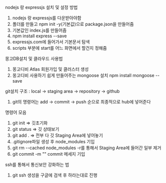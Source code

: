 nodejs 랑 expressjs 설치 및 설정 방법

1. nodejs 랑 expressjs를 다운받아야함
2. 폴더를 만들고 npm init -y(기본값)으로 package.json을 만들어줌
3. 기본값인 index.js를 만들어줌
4. npm install express --save
5. expressjs.com에 들어가서 기본문서 탐색
6. scripts 부분에 start를 어느 화면에서 할건지 정해줌

몽고DB설치 및 클라우드 사용법
1. 몽고디비 Atlas 회원가입 및 클러스터 생성
2. 몽고디비 사용하기 쉽게 만들어주는 mongoose 설치 
   npm install mongoose --save

git설치
구조 : local -> staging area -> repository -> github

1. git의 명령어는 add -> commit -> push 순으로 최종적으로 hub에 넣어준다

명령어 모음
1. git init => 깃초기화
2. git status => 깃 상태보기
3. git add . => 전부 다 깃 Staging Area에 넣어놓기
4. .gitignore파일 생성 후 node_modules 기입
5. git rm --cached node_modules -r를 통해서 Staging Area에 들어간 일부 제거
6. git commit -m "" commit 메세지 기입

ssh를 통해서 통신보안 강화하는 법
1. git ssh 생성을 구글에 검색 후 하라는대로 진행 